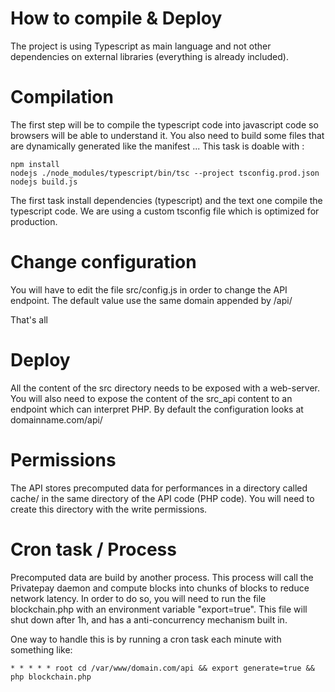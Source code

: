 # How to compile & Deploy
The project is using Typescript as main language and not other dependencies on external libraries (everything is already included).

# Compilation
The first step will be to compile the typescript code into javascript code so browsers will be able to understand it. 
You also need to build some files that are dynamically generated like the manifest ...
This task is doable with :
```
npm install
nodejs ./node_modules/typescript/bin/tsc --project tsconfig.prod.json
nodejs build.js
```
The first task install dependencies (typescript) and the text one compile the typescript code.
We are using a custom tsconfig file which is optimized for production.

# Change configuration
You will have to edit the file src/config.js in order to change the API endpoint. 
The default value use the same domain appended by /api/

That's all

# Deploy
All the content of the src directory needs to be exposed with a web-server.
You will also need to expose the content of the src_api content to an endpoint which can interpret PHP.
By default the configuration looks at domainname.com/api/


# Permissions
The API stores precomputed data for performances in a directory called cache/ in the same directory of the API code (PHP code).
You will need to create this directory with the write permissions.

# Cron task / Process
Precomputed data are build by another process. This process will call the Privatepay daemon and compute blocks into chunks of blocks to reduce network latency.
In order to do so, you will need to run the file blockchain.php with an environment variable "export=true". 
This file will shut down after 1h, and has a anti-concurrency mechanism built in.

One way to handle this is by running a cron task each minute with something like:
```
* * * * * root cd /var/www/domain.com/api && export generate=true && php blockchain.php
```